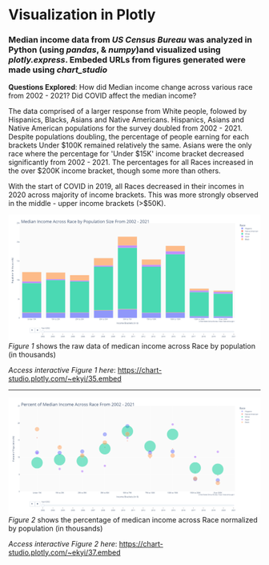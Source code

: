# Visualization in Plotly
### Median income data from *US Census Bureau* was analyzed in Python (using *pandas*, & *numpy*)and visualized using *plotly.express*. Embeded URLs from figures generated were made using *chart_studio* 

**Questions Explored**: How did Median income change across various race from 2002 - 2021? Did COVID affect the median income? 

The data comprised of a larger response from White people, folowed by Hispanics, Blacks, Asians and Native Americans. Hispanics, Asians and Native American populations for the survey doubled from 2002 - 2021. Despite populations doubling, the percentage of people earning for each brackets Under $100K remained relatively the same. Asians were the only race where the percentage for 'Under $15K' income bracket decreased significantly from 2002 - 2021. The percentages for all Races increased in the over $200K income bracket, though some more than others.

With the start of COVID in 2019, all Races decreased in their incomes in 2020 across majority of income brackets. This was more strongly observed in the middle - upper income brackets (>$50K).




![alt text](https://github.com/eintkyi/data_in_Plotly/blob/main/Figure1.png)
*Figure 1* shows the raw data of medican income across Race by population (in thousands)

*Access interactive Figure 1 here*: <https://chart-studio.plotly.com/~ekyi/35.embed>

 
 
 ---------------------------------------------------------------------------------------------------------

 
 ![alt text](https://github.com/eintkyi/data_in_Plotly/blob/main/Figure2.png)
 *Figure 2* shows the percentage of medican income across Race normalized by population (in thousands)
 
 *Access interactive Figure 2 here*: <https://chart-studio.plotly.com/~ekyi/37.embed>
 
  
  
  
  
  
 
 
 





